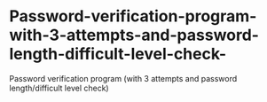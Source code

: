 # Password-verification-program-with-3-attempts-and-password-length-difficult-level-check-
Password verification program (with 3 attempts and password length/difficult level check)

